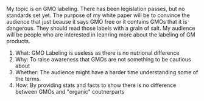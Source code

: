 My topic is on GMO labeling. There has been legislation passes, but no standards set yet. The purpose of my white paper will be to convince the audience that just beause it says GMO free or it contains GMOs that it is dangerous. They should read those labels with a grain of salt. My audience will be people who are interested in leanring more about the labeling of GM products. 

1. What: GMO Labeling is useless as there is no nutrional difference 
2. Why: To raise awareness that GMOs are not something to be cautious about 
3. Whether: The audience might have a harder time understanding some of the terms.
4. How: By providing stats and facts to show there is no difference between GMOs and "organic" coutnerparts 
